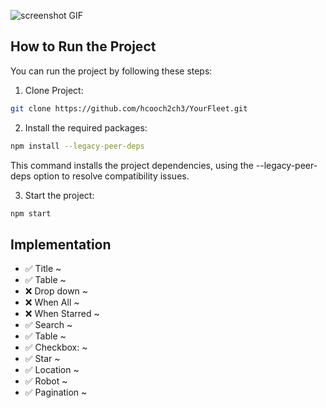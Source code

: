 ![screenshot GIF](./screenshot.gif)

## How to Run the Project

You can run the project by following these steps:

1. Clone Project:

```bash
git clone https://github.com/hcooch2ch3/YourFleet.git
```

2. Install the required packages:

```bash
npm install --legacy-peer-deps
```

This command installs the project dependencies, using the --legacy-peer-deps option to resolve compatibility issues.

3. Start the project:

```bash
npm start
```

## Implementation

- ✅ Title ~
- ✅ Table ~
- ❌ Drop down ~
- ❌ When All ~
- ❌ When Starred ~
- ✅ Search ~
- ✅ Table ~
- ✅ Checkbox: ~
- ✅ Star ~
- ✅ Location ~
- ✅ Robot ~
- ✅ Pagination ~
